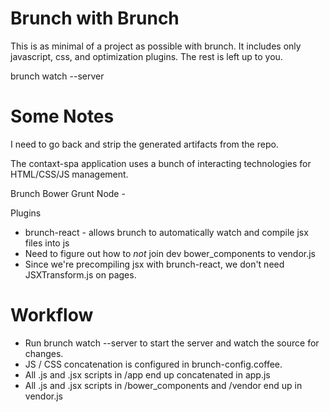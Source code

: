 Brunch with Brunch
==================

This is as minimal of a project as possible with brunch. It includes only
javascript, css, and optimization plugins. The rest is left up to you.

brunch watch --server

# Some Notes
I need to go back and strip the generated artifacts from the repo.

The contaxt-spa application uses a bunch of interacting technologies for HTML/CSS/JS management. 

Brunch
Bower
Grunt
Node - 

Plugins
* brunch-react - allows brunch to automatically watch and compile jsx files into js
* Need to figure out how to *not* join dev bower_components to vendor.js
* Since we're precompiling jsx with brunch-react, we don't need JSXTransform.js on pages. 

# Workflow
* Run brunch watch --server to start the server and watch the source for changes.
* JS / CSS concatenation is configured in brunch-config.coffee. 
* All .js and .jsx scripts in /app end up concatenated in app.js
* All .js and .jsx scripts in /bower_components and /vendor end up in vendor.js


